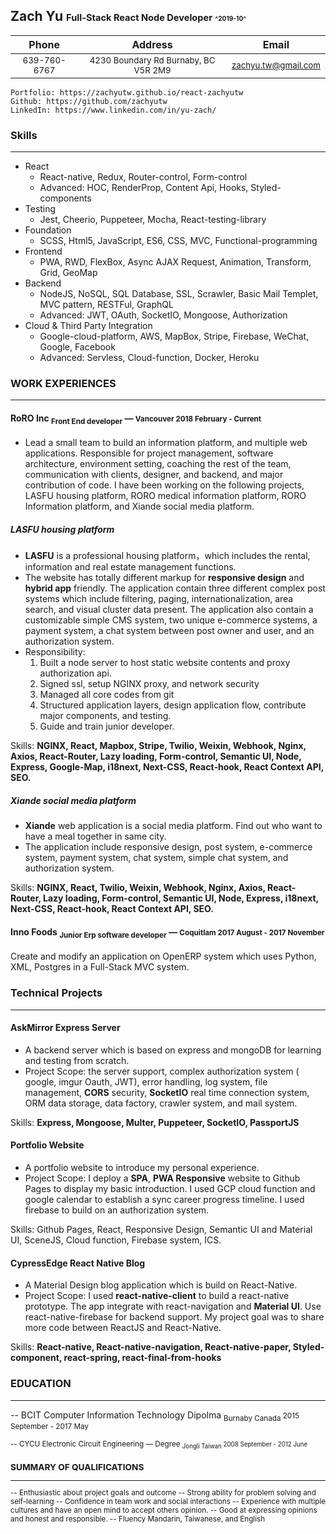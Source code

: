 ## Zach Yu <small><small>Full-Stack React Node Developer</small>  <small><small><small>^2019-10^</small></small></small> 

|Phone | Address | Email| 
|:--------:|:------:|:-------:|
| <small>639-760-6767| <small>4230 Boundary Rd Burnaby, BC V5R 2M9 </small>| <small>[zachyu.tw@gmail.com](zachyu.tw@gmail.com)|</small> 

```pug
Portfolio: https://zachyutw.github.io/react-zachyutw
Github: https://github.com/zachyutw
LinkedIn: https://www.linkedin.com/in/yu-zach/
```
### Skills
-------
- React
	- React-native, Redux, Router-control, Form-control 
	- Advanced: HOC, RenderProp, Content Api, Hooks, Styled-components
- Testing
	- Jest, Cheerio, Puppeteer, Mocha, React-testing-library
- Foundation
	- SCSS, Html5, JavaScript, ES6, CSS, MVC, Functional-programming
- Frontend
	- PWA, RWD, FlexBox, Async AJAX Request, Animation, Transform, Grid, GeoMap
- Backend
	- NodeJS, NoSQL, SQL Database, SSL, Scrawler, Basic Mail Templet, MVC pattern, RESTFul, GraphQL
	- Advanced: JWT, OAuth, SocketIO, Mongoose, Authorization
- Cloud & Third Party Integration
	- Google-cloud-platform, AWS, MapBox, Stripe, Firebase, WeChat, Google, Facebook
	- Advanced: Servless, Cloud-function, Docker, Heroku

### WORK EXPERIENCES
----
#### RoRO Inc <sub>Front End developer</sub> — <small>Vancouver 2018 February - Current</small>

- Lead a small team to build an information platform, and multiple web applications. Responsible for project management, software architecture, environment setting, coaching the rest of the team, communication with clients, designer, and backend, and major contribution of code. I have been working on the following projects, LASFU housing platform, RORO medical information platform, RORO Information platform, and Xiande social media platform.

##### LASFU housing platform
* **LASFU** is a professional housing platform，which includes the rental, information and real estate management functions.
* The website has totally different markup for **responsive design** and **hybrid app** friendly. The application contain three different complex post systems which include filtering, paging, internationalization, area search, and visual cluster data present. The application also contain a customizable simple CMS system, two unique e-commerce systems, a payment system, a chat system between post owner and user, and an authorization system. 
* Responsibility: 
	1. Built a node server to host static website contents and proxy authorization api. 
	2. Signed ssl, setup NGINX proxy, and network security
	3. Managed all core codes from git
	4. Structured application layers, design application flow, contribute major components, and testing.
	5. Guide and train junior developer.
	
Skills: **NGINX, React, Mapbox, Stripe, Twilio, Weixin, Webhook, Nginx, Axios, React-Router, Lazy loading, Form-control, Semantic UI, Node, Express, Google-Map, i18next, Next-CSS, React-hook, React Context API, SEO.**
 
##### Xiande social media platform
* **Xiande** web application  is a social media platform. Find out who want to have a meal together in same city.
* The application include responsive design,  post system,  e-commerce system, payment system, chat system, simple chat system, and authorization system.

Skills: **NGINX, React, Twilio, Weixin, Webhook, Nginx, Axios, React-Router, Lazy loading, Form-control, Semantic UI, Node, Express, i18next, Next-CSS, React-hook, React Context API, SEO.**  


#### Inno Foods <sub>Junior Erp software developer</sub> — <small>Coquitlam 2017 August - 2017 November  </small>
  
Create and modify an application on OpenERP system which uses Python, XML, Postgres in a Full-Stack MVC system.
### Technical Projects
---
#### AskMirror Express Server 
- A backend server which is based on express and mongoDB for learning and testing from scratch.
- Project Scope: the server support, complex authorization system ( google, imgur Oauth, JWT), error handling, log system, file management, **CORS** security, **SocketIO** real time connection system, ORM data storage, data factory, crawler system, and mail system.

Skills: **Express, Mongoose, Multer, Puppeteer, SocketIO, PassportJS**

#### Portfolio Website
- A portfolio website to introduce my personal experience.
- Project Scope: I deploy a **SPA**, **PWA Responsive** website to Github Pages to display my basic introduction. I used GCP cloud function and google calendar to establish a sync career progress timeline. I used firebase to build on an authorization system.

Skills: Github Pages, React, Responsive Design, Semantic UI and Material UI, SceneJS, Cloud function, Firebase system, ICS.

#### CypressEdge React Native Blog
- A Material Design blog application which is build on React-Native.
- Project Scope: I used **react-native-client** to build a react-native prototype. The app integrate with react-navigation and **Material UI**. Use react-native-firebase for backend support. My project goal was to share more code between ReactJS and React-Native.  

Skills: **React-native, React-native-navigation, React-native-paper, Styled-component, react-spring, react-final-from-hooks** 

### EDUCATION
---
-- BCIT Computer Information Technology Dipolma <sub>Burnaby Canada </sub> <small>2015 September - 2017 May</samll>

-- CYCU Electronic Circuit Engineering  — Degree <sub>Jongli Taiwan </sub> <small>2008 September - 2012 June </small>
  

### SUMMARY OF QUALIFICATIONS
---

-- Enthusiastic about project goals and outcome
-- Strong ability for problem solving and self-learning
-- Confidence in team work and social interactions
-- Experience with multiple cultures and have an open mind to accept others opinion.
-- Good at expressing opinions and honest and responsible.
-- Fluency Mandarin, Taiwanese, and English 
<!--stackedit_data:
eyJoaXN0b3J5IjpbLTE1MDU3NzA1NzYsLTE0Mzk4ODM5NSw4Nj
c3NzAyNDIsLTE1OTU4NDY4MTQsNDc4MjU5MzI1LDE4NDk5MzY4
NDgsMTg1OTgzNTAyNV19
-->